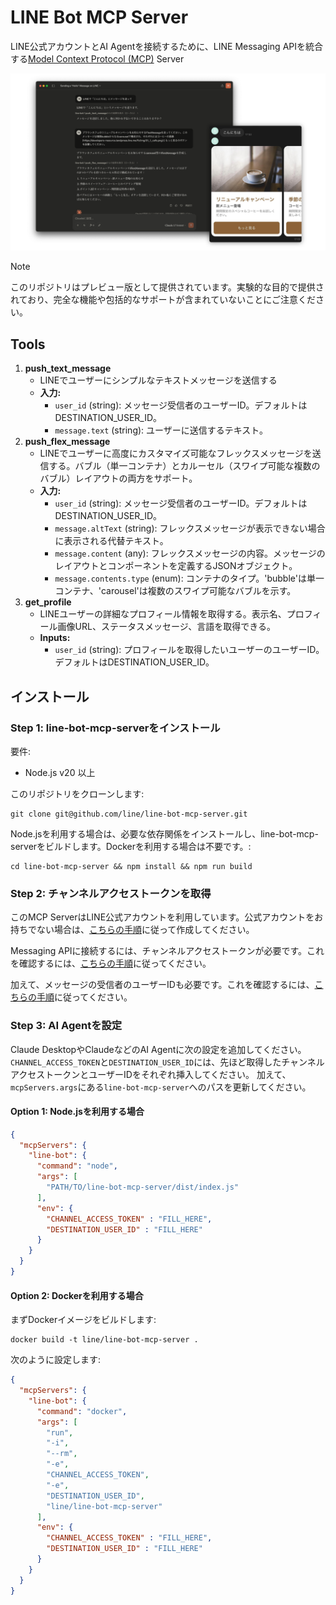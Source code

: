 # LINE Bot MCP Server

LINE公式アカウントとAI Agentを接続するために、LINE Messaging APIを統合する[Model Context Protocol (MCP)](https://github.com/modelcontextprotocol) Server

![](/assets/demo.ja.png)

> [!NOTE]
> このリポジトリはプレビュー版として提供されています。実験的な目的で提供されており、完全な機能や包括的なサポートが含まれていないことにご注意ください。

## Tools

1. **push_text_message**
   - LINEでユーザーにシンプルなテキストメッセージを送信する
   - **入力:**
     - `user_id` (string): メッセージ受信者のユーザーID。デフォルトはDESTINATION_USER_ID。
     - `message.text` (string): ユーザーに送信するテキスト。
2. **push_flex_message**
   - LINEでユーザーに高度にカスタマイズ可能なフレックスメッセージを送信する。バブル（単一コンテナ）とカルーセル（スワイプ可能な複数のバブル）レイアウトの両方をサポート。
   - **入力:**
     - `user_id` (string): メッセージ受信者のユーザーID。デフォルトはDESTINATION_USER_ID。
     - `message.altText` (string): フレックスメッセージが表示できない場合に表示される代替テキスト。
     - `message.content` (any): フレックスメッセージの内容。メッセージのレイアウトとコンポーネントを定義するJSONオブジェクト。
     - `message.contents.type` (enum): コンテナのタイプ。'bubble'は単一コンテナ、'carousel'は複数のスワイプ可能なバブルを示す。
3. **get_profile**
   - LINEユーザーの詳細なプロフィール情報を取得する。表示名、プロフィール画像URL、ステータスメッセージ、言語を取得できる。
   - **Inputs:**
      - `user_id` (string): プロフィールを取得したいユーザーのユーザーID。デフォルトはDESTINATION_USER_ID。

## インストール

### Step 1: line-bot-mcp-serverをインストール

要件:
- Node.js v20 以上

このリポジトリをクローンします:

```
git clone git@github.com/line/line-bot-mcp-server.git
```

Node.jsを利用する場合は、必要な依存関係をインストールし、line-bot-mcp-serverをビルドします。Dockerを利用する場合は不要です。:

```
cd line-bot-mcp-server && npm install && npm run build
```

### Step 2: チャンネルアクセストークンを取得

このMCP ServerはLINE公式アカウントを利用しています。公式アカウントをお持ちでない場合は、[こちらの手順](https://www.linebiz.com/jp-en/manual/OfficialAccountManager/new_account/)に従って作成してください。

Messaging APIに接続するには、チャンネルアクセストークンが必要です。これを確認するには、[こちらの手順](https://developers.line.biz/en/docs/basics/channel-access-token/#long-lived-channel-access-token)に従ってください。

加えて、メッセージの受信者のユーザーIDも必要です。これを確認するには、[こちらの手順](https://developers.line.biz/en/docs/messaging-api/getting-user-ids/#get-own-user-id)に従ってください。


### Step 3: AI Agentを設定

Claude DesktopやClaudeなどのAI Agentに次の設定を追加してください。
`CHANNEL_ACCESS_TOKEN`と`DESTINATION_USER_ID`には、先ほど取得したチャンネルアクセストークンとユーザーIDをそれぞれ挿入してください。
加えて、`mcpServers.args`にある`line-bot-mcp-server`へのパスを更新してください。

#### Option 1: Node.jsを利用する場合

```json
{
  "mcpServers": {
    "line-bot": {
      "command": "node",
      "args": [
        "PATH/TO/line-bot-mcp-server/dist/index.js"
      ],
      "env": {
        "CHANNEL_ACCESS_TOKEN" : "FILL_HERE",
        "DESTINATION_USER_ID" : "FILL_HERE"
      }
    }
  }
}
```

#### Option 2: Dockerを利用する場合

まずDockerイメージをビルドします:
```
docker build -t line/line-bot-mcp-server .
```

次のように設定します:

```json
{
  "mcpServers": {
    "line-bot": {
      "command": "docker",
      "args": [
        "run",
        "-i",
        "--rm",
        "-e",
        "CHANNEL_ACCESS_TOKEN",
        "-e",
        "DESTINATION_USER_ID",
        "line/line-bot-mcp-server"
      ],
      "env": {
        "CHANNEL_ACCESS_TOKEN" : "FILL_HERE",
        "DESTINATION_USER_ID" : "FILL_HERE"
      }
    }
  }
}
```
